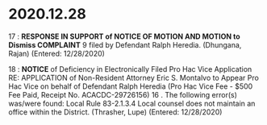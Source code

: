 # 2020.12.28

17 : **RESPONSE IN SUPPORT of NOTICE OF MOTION AND MOTION to Dismiss COMPLAINT** 9 filed by Defendant Ralph Heredia. (Dhungana, Rajan) (Entered: 12/28/2020)

18 : **NOTICE** of Deficiency in Electronically Filed Pro Hac Vice Application RE: APPLICATION of Non-Resident Attorney Eric S. Montalvo to Appear Pro Hac Vice on behalf of Defendant Ralph Heredia (Pro Hac Vice Fee - $500 Fee Paid, Receipt No. ACACDC-29726156) 16 . The following error(s) was/were found: Local Rule 83-2.1.3.4 Local counsel does not maintain an office within the District. (Thrasher, Lupe) (Entered: 12/28/2020)